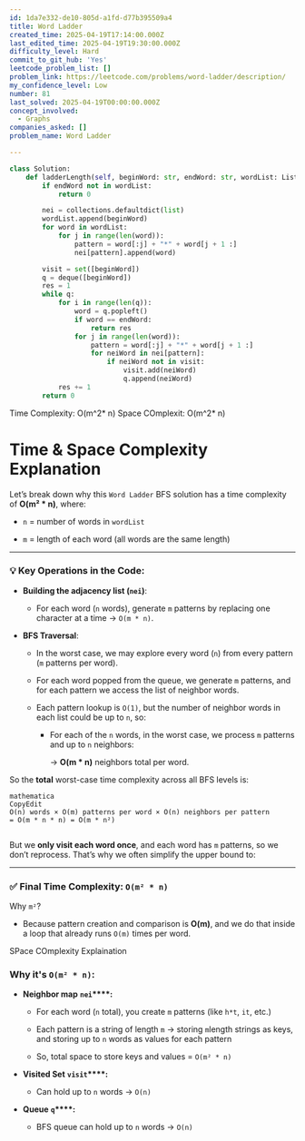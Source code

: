 ```yaml
---
id: 1da7e332-de10-805d-a1fd-d77b395509a4
title: Word Ladder
created_time: 2025-04-19T17:14:00.000Z
last_edited_time: 2025-04-19T19:30:00.000Z
difficulty_level: Hard
commit_to_git_hub: 'Yes'
leetcode_problem_list: []
problem_link: https://leetcode.com/problems/word-ladder/description/
my_confidence_level: Low
number: 81
last_solved: 2025-04-19T00:00:00.000Z
concept_involved:
  - Graphs
companies_asked: []
problem_name: Word Ladder

---
```


```python
class Solution:
    def ladderLength(self, beginWord: str, endWord: str, wordList: List[str]) -> int:
        if endWord not in wordList:
            return 0

        nei = collections.defaultdict(list)
        wordList.append(beginWord)
        for word in wordList:
            for j in range(len(word)):
                pattern = word[:j] + "*" + word[j + 1 :]
                nei[pattern].append(word)

        visit = set([beginWord])
        q = deque([beginWord])
        res = 1
        while q:
            for i in range(len(q)):
                word = q.popleft()
                if word == endWord:
                    return res
                for j in range(len(word)):
                    pattern = word[:j] + "*" + word[j + 1 :]
                    for neiWord in nei[pattern]:
                        if neiWord not in visit:
                            visit.add(neiWord)
                            q.append(neiWord)
            res += 1
        return 0
```

Time Complexity: O(m^2\* n)
Space COmplexit: O(m^2\* n)

# **Time & Space Complexity Explanation**

Let’s break down why this `Word Ladder` BFS solution has a time complexity of **O(m² \* n)**, where:

*   `n` = number of words in `wordList`

*   `m` = length of each word (all words are the same length)

***

### 💡 **Key Operations in the Code:**

*   **Building the adjacency list (****`nei`****)**:

    *   For each word (`n` words), generate `m` patterns by replacing one character at a time → `O(m * n)`.

*   **BFS Traversal**:

    *   In the worst case, we may explore every word (`n`) from every pattern (`m` patterns per word).

    *   For each word popped from the queue, we generate `m` patterns, and for each pattern we access the list of neighbor words.

    *   Each pattern lookup is `O(1)`, but the number of neighbor words in each list could be up to `n`, so:

        *   For each of the `n` words, in the worst case, we process `m` patterns and up to `n` neighbors:

            → **O(m \* n)** neighbors total per word.

So the **total** worst-case time complexity across all BFS levels is:

```plain text
mathematica
CopyEdit
O(n) words × O(m) patterns per word × O(n) neighbors per pattern
= O(m * n * n) = O(m * n²)


```

But we **only visit each word once**, and each word has `m` patterns, so we don’t reprocess. That’s why we often simplify the upper bound to:

***

### ✅ **Final Time Complexity:** **`O(m² * n)`**

Why `m²`?

*   Because pattern creation and comparison is **O(m)**, and we do that inside a loop that already runs `O(m)` times per word.

SPace COmplexity Explaination

### Why it's `O(m² * n)`:

*   **Neighbor map** **`nei`\*\*\*\*:**

    *   For each word (`n` total), you create `m` patterns (like `h*t`, `it`, etc.)

    *   Each pattern is a string of length `m` → storing `m`length strings as keys, and storing up to `n` words as values for each pattern

    *   So, total space to store keys and values = `O(m² * n)`

*   **Visited Set** **`visit`\*\*\*\*:**

    *   Can hold up to `n` words → `O(n)`

*   **Queue** **`q`\*\*\*\*:**

    *   BFS queue can hold up to `n` words → `O(n)`
